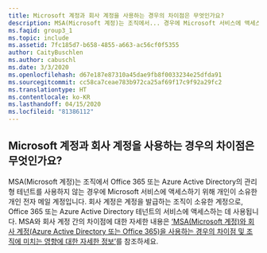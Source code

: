 ```yaml
---
title: Microsoft 계정과 회사 계정을 사용하는 경우의 차이점은 무엇인가요?
description: MSA(Microsoft 계정)는 조직에서... 경우에 Microsoft 서비스에 액세스하기 위해 개인이 소유한 개인 전자 메일 계정입니다.
ms.faqid: group3_1
ms.topic: include
ms.assetid: 7fc185d7-b658-4855-a663-ac56cf0f5355
author: CaityBuschlen
ms.author: cabuschl
ms.date: 3/3/2020
ms.openlocfilehash: d67e187e87310a45dae9fb8f0033234e25dfda91
ms.sourcegitcommit: cc58ca7ceae783b972ca25af69f17c9f92a29fc2
ms.translationtype: HT
ms.contentlocale: ko-KR
ms.lasthandoff: 04/15/2020
ms.locfileid: "81386112"
---
```

## <a name="what-is-the-difference-between-using-a-microsoft-account-vs-work-account"></a>Microsoft 계정과 회사 계정을 사용하는 경우의 차이점은 무엇인가요?

MSA(Microsoft 계정)는 조직에서 Office 365 또는 Azure Active Directory의 관리형 테넌트를 사용하지 않는 경우에 Microsoft 서비스에 액세스하기 위해 개인이 소유한 개인 전자 메일 계정입니다. 회사 계정은 계정을 발급하는 조직이 소유한 계정으로, Office 365 또는 Azure Active Directory 테넌트의 서비스에 액세스하는 데 사용됩니다. MSA와 회사 계정 간의 차이점에 대한 자세한 내용은 [‘MSA(Microsoft 계정)와 회사 계정(Azure Active Directory 또는 Office 365)을 사용하는 경우의 차이점 및 조직에 미치는 영향에 대한 자세한 정보’](https://aka.ms/MSAvsAAD)를 참조하세요.

